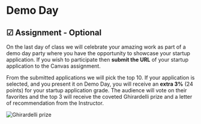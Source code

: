 # Demo Day

## ☑ Assignment - Optional

On the last day of class we will celebrate your amazing work as part of a demo day party where you have the opportunity to showcase your startup application. If you wish to participate then **submit the URL** of your startup application to the Canvas assignment.

From the submitted applications we will pick the top 10. If your application is selected, and you present it on Demo Day, you will receive an **extra 3%** (24 points) for your startup application grade. The audience will vote on their favorites and the top 3 will receive the coveted Ghirardelli prize and a letter of recommendation from the Instructor.

![Ghirardelli prize](ghirardelli.png)
